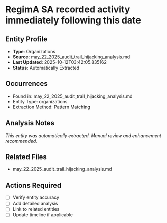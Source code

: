 # RegimA SA recorded activity immediately following this date

## Entity Profile
- **Type**: Organizations
- **Source**: may_22_2025_audit_trail_hijacking_analysis.md
- **Last Updated**: 2025-10-12T03:42:05.835162
- **Status**: Automatically Extracted

## Occurrences
- Found in: may_22_2025_audit_trail_hijacking_analysis.md
- Entity Type: organizations
- Extraction Method: Pattern Matching

## Analysis Notes
*This entity was automatically extracted. Manual review and enhancement recommended.*

## Related Files
- may_22_2025_audit_trail_hijacking_analysis.md

## Actions Required
- [ ] Verify entity accuracy
- [ ] Add detailed analysis
- [ ] Link to related entities
- [ ] Update timeline if applicable
